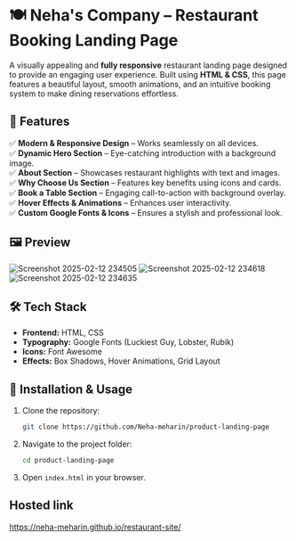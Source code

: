 
# 🍽️ Neha's Company – Restaurant Booking Landing Page  

A visually appealing and **fully responsive** restaurant landing page designed to provide an engaging user experience. Built using **HTML & CSS**, this page features a beautiful layout, smooth animations, and an intuitive booking system to make dining reservations effortless.  

## 🎯 Features  
✅ **Modern & Responsive Design** – Works seamlessly on all devices.  
✅ **Dynamic Hero Section** – Eye-catching introduction with a background image.  
✅ **About Section** – Showcases restaurant highlights with text and images.  
✅ **Why Choose Us Section** – Features key benefits using icons and cards.  
✅ **Book a Table Section** – Engaging call-to-action with background overlay.  
✅ **Hover Effects & Animations** – Enhances user interactivity.  
✅ **Custom Google Fonts & Icons** – Ensures a stylish and professional look.  

## 🖼 Preview  
![Screenshot 2025-02-12 234505](https://github.com/user-attachments/assets/984332fa-8c2d-42a7-9eb7-d7910d9b1c0a)
  ![Screenshot 2025-02-12 234618](https://github.com/user-attachments/assets/207469c8-9f2d-4ad4-96f5-7e47960a6f31)
![Screenshot 2025-02-12 234635](https://github.com/user-attachments/assets/1694647a-774a-44c7-ab55-d189d81c79d5)


## 🛠 Tech Stack  
- **Frontend:** HTML, CSS  
- **Typography:** Google Fonts (Luckiest Guy, Lobster, Rubik)  
- **Icons:** Font Awesome  
- **Effects:** Box Shadows, Hover Animations, Grid Layout  

## 📌 Installation & Usage  
1. Clone the repository:  
   ```sh
   git clone https://github.com/Neha-meharin/product-landing-page
   ```
2. Navigate to the project folder:  
   ```sh
   cd product-landing-page
   ```
3. Open `index.html` in your browser.  

## Hosted link
 https://neha-meharin.github.io/restaurant-site/



  
